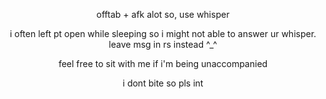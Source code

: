 <p align="center"> offtab + afk alot so, use whisper

<p align="center"> i often left pt open while sleeping so i might not able to answer ur whisper. leave msg in rs instead ^_^

<p align="center"> feel free to sit with me if i'm being unaccompanied 

<p align="center"> i dont bite so pls int 
